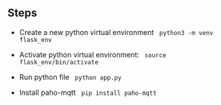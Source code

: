 ## Steps
* Create a new python virtual environment
<code> python3 -m venv flask_env </code>

* Activate python virtual environment:
<code> source flask_env/bin/activate </code>

* Run python file
<code> python app.py </code>

* Install paho-mqtt
<code> pip install paho-mqtt </code>
